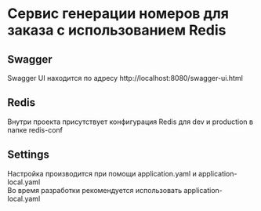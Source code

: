 # Сервис генерации номеров для заказа с использованием Redis

## Swagger
Swagger UI находится по адресу
http://localhost:8080/swagger-ui.html

## Redis
Внутри проекта присутствует конфигурация Redis для 
dev и production в папке redis-conf

## Settings
Настройка производится при помощи application.yaml и application-local.yaml
<br />
Во время разработки рекомендуется использовать application-local.yaml


